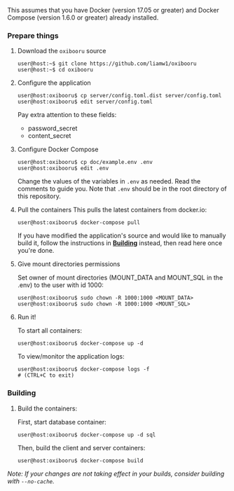 This assumes that you have Docker (version 17.05 or greater)
and Docker Compose (version 1.6.0 or greater) already installed.

### Prepare things

1. Download the `oxibooru` source
    ```console
    user@host:~$ git clone https://github.com/liamw1/oxibooru
    user@host:~$ cd oxibooru
    ```

2. Configure the application
    ```console
    user@host:oxibooru$ cp server/config.toml.dist server/config.toml
    user@host:oxibooru$ edit server/config.toml
    ```
    Pay extra attention to these fields:

    - password_secret
    - content_secret

3. Configure Docker Compose
    ```console
    user@host:oxibooru$ cp doc/example.env .env
    user@host:oxibooru$ edit .env
    ```
    Change the values of the variables in `.env` as needed.
    Read the comments to guide you. Note that `.env` should be in the root
    directory of this repository.

4. Pull the containers
    This pulls the latest containers from docker.io:
    ```console
    user@host:oxibooru$ docker-compose pull
    ```
    If you have modified the application's source and would like to manually
    build it, follow the instructions in [**Building**](#Building) instead,
    then read here once you're done.

5. Give mount directories permissions

    Set owner of mount directories (MOUNT_DATA and MOUNT_SQL in the .env) to the user with id 1000:
    ```console
    user@host:oxibooru$ sudo chown -R 1000:1000 <MOUNT_DATA>
    user@host:oxibooru$ sudo chown -R 1000:1000 <MOUNT_SQL>
    ```

6. Run it!

    To start all containers:
    ```console
    user@host:oxibooru$ docker-compose up -d
    ```
    To view/monitor the application logs:
    ```console
    user@host:oxibooru$ docker-compose logs -f
    # (CTRL+C to exit)
    ```

### Building

1. Build the containers:

    First, start database container:
    ```console
    user@host:oxibooru$ docker-compose up -d sql
    ```
    Then, build the client and server containers:
    ```console
    user@host:oxibooru$ docker-compose build
    ```

*Note: If your changes are not taking effect in your builds, consider building
with `--no-cache`.*